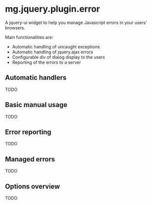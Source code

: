 mg.jquery.plugin.error
======================

A jquery-ui widget to help you manage Javascript errors in your users' browsers.

Main functionalities are:
* Automatic handling of uncaught exceptions
* Automatic handling of jquery.ajax errors
* Configurable div of dialog display to the users
* Reporting of the errors to a server

Automatic handlers
------------------

TODO

Basic manual usage
------------------

TODO

Error reporting
---------------

TODO

Managed errors
--------------

TODO

Options overview
----------------

TODO

